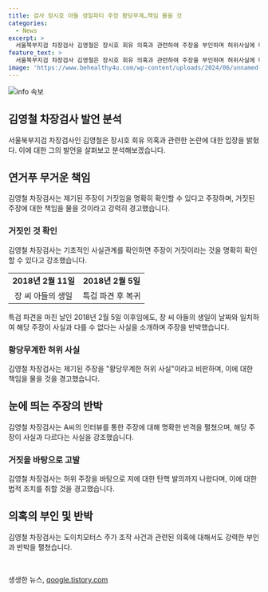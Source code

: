 ```yaml
---
title: 검사 장시호 아들 생일파티 주장 황당무계…책임 물을 것
categories:
  - News
excerpt: >
  서울북부지검 차장검사 김영철은 장시호 회유 의혹과 관련하여 주장을 부인하며 허위사실에 대한 경고를 표명했다. 특히 장시호 아들의 생일 파티를 열어줬다는 주장에 대해 황당무계한 허위사실이라며 법적 조치를 통해 책임을 물겠다는 의지를 밝혔다. 김 차장검사는 또한 뉴스타파 보도에 대해서도 부인하며 해당 주장의 진위 여부를 확인할 수 없는 녹취파일을 토대로 허위 내용이 유포된 것에 대해 유감을 표하며 책임을 물을 것을 강조했다.
feature_text: >
  서울북부지검 차장검사 김영철은 장시호 회유 의혹과 관련하여 주장을 부인하며 허위사실에 대한 경고를 표명했다. 특히 장시호 아들의 생일 파티를 열어줬다는 주장에 대해 황당무계한 허위사실이라며 법적 조치를 통해 책임을 물겠다는 의지를 밝혔다. 김 차장검사는 또한 뉴스타파 보도에 대해서도 부인하며 해당 주장의 진위 여부를 확인할 수 없는 녹취파일을 토대로 허위 내용이 유포된 것에 대해 유감을 표하며 책임을 물을 것을 강조했다.
image: 'https://www.behealthy4u.com/wp-content/uploads/2024/06/unnamed-file.png'
---
```


<p><img src="https://www.behealthy4u.com/wp-content/uploads/2024/06/unnamed-file.png" alt="info 속보" /></p>

<h2 data-ke-size="size18">김영철 차장검사 발언 분석</h2>

<p data-ke-size="size16">서울북부지검 차장검사인 김영철은 장시호 회유 의혹과 관련한 논란에 대한 입장을 밝혔다. 이에 대한 그의 발언을 살펴보고 분석해보겠습니다.</p>

<h2 data-ke-size="size26">연거푸 무거운 책임</h2>

<p data-ke-size="size16">김영철 차장검사는 제기된 주장이 거짓임을 명확히 확인할 수 있다고 주장하며, 거짓된 주장에 대한 책임을 물을 것이라고 강력히 경고했습니다.</p>

<h3 data-ke-size="size24">거짓인 것 확인</h3>

<p data-ke-size="size16">김영철 차장검사는 기초적인 사실관계를 확인하면 주장이 거짓이라는 것을 명확히 확인할 수 있다고 강조했습니다.</p>

<table>
    <tr>
        <td style="text-align: center; height: 17px;"><b>2018년 2월 11일</b></td>
        <td style="text-align: center; height: 17px;"><b>2018년 2월 5일</b></td>
    </tr>
    <tr>
        <td style="text-align: center; height: 17px;">장 씨 아들의 생일</td>
        <td style="text-align: center; height: 17px;">특검 파견 후 복귀</td>
    </tr>
</table>

<p data-ke-size="size16">특검 파견을 마친 날인 2018년 2월 5일 이후임에도, 장 씨 아들의 생일이 날짜와 일치하여 해당 주장이 사실과 다를 수 없다는 사실을 소개하며 주장을 반박했습니다.</p>

<h3 data-ke-size="size24">황당무계한 허위 사실</h3>

<p data-ke-size="size16">김영철 차장검사는 제기된 주장을 "황당무계한 허위 사실"이라고 비판하며, 이에 대한 책임을 물을 것을 경고했습니다.</p>

<h2 data-ke-size="size26">눈에 띄는 주장의 반박</h2>

<p data-ke-size="size16">김영철 차장검사는 A씨의 인터뷰를 통한 주장에 대해 명확한 반격을 펼쳤으며, 해당 주장이 사실과 다르다는 사실을 강조했습니다.</p>

<h3 data-ke-size="size24">거짓을 바탕으로 고발</h3>

<p data-ke-size="size16">김영철 차장검사는 허위 주장을 바탕으로 저에 대한 탄핵 발의까지 나왔다며, 이에 대한 법적 조치를 취할 것을 경고했습니다.</p>

<h2 data-ke-size="size26">의혹의 부인 및 반박</h2>

<p data-ke-size="size16">김영철 차장검사는 도이치모터스 주가 조작 사건과 관련된 의혹에 대해서도 강력한 부인과 반박을 펼쳤습니다.</p>

<p data-ke-size="size16">&nbsp;</p>
생생한 뉴스, <a href="https://qoogle.tistory.com" rel="dofollow">qoogle.tistory.com</a>


